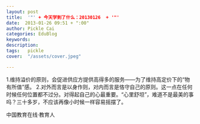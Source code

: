 ```yaml
---
layout: post  
title:  '"' + 今天学到了什么：20130126  + '"'
date:  2013-01-26 09:51 + ":00" 
author: Pickle Cai  
categories: EduBlog  
keywords: 
description:   
tags:	pickle   
cover:  "/assets/cover.jpeg"  

---  
```

    
 1.维持溢价的原则，会促进供应方提供高得多的服务——为了维持高定价下的“物有所值”感。 2.对外而言是以身作则，对内而言是恪守自己的原则。这一点在任何时候任何位置都不过分。对得起自己的心最重要。“心里舒坦”，难道不是最美的事吗？三十多岁，不应该再像小时候一样容易摇摆了。		

		    
 中国教育在线·教育人

